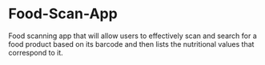 # Food-Scan-App
Food scanning app that will allow users to effectively scan and search for a food product based on its barcode and then lists the nutritional values that correspond to it.
